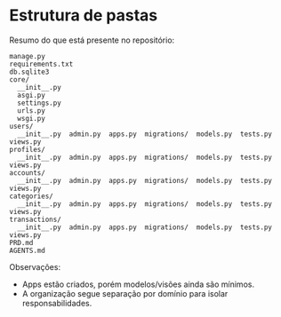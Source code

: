 # Estrutura de pastas

Resumo do que está presente no repositório:

```
manage.py
requirements.txt
db.sqlite3
core/
  __init__.py
  asgi.py
  settings.py
  urls.py
  wsgi.py
users/
  __init__.py  admin.py  apps.py  migrations/  models.py  tests.py  views.py
profiles/
  __init__.py  admin.py  apps.py  migrations/  models.py  tests.py  views.py
accounts/
  __init__.py  admin.py  apps.py  migrations/  models.py  tests.py  views.py
categories/
  __init__.py  admin.py  apps.py  migrations/  models.py  tests.py  views.py
transactions/
  __init__.py  admin.py  apps.py  migrations/  models.py  tests.py  views.py
PRD.md
AGENTS.md
```

Observações:
- Apps estão criados, porém modelos/visões ainda são mínimos.
- A organização segue separação por domínio para isolar responsabilidades.
